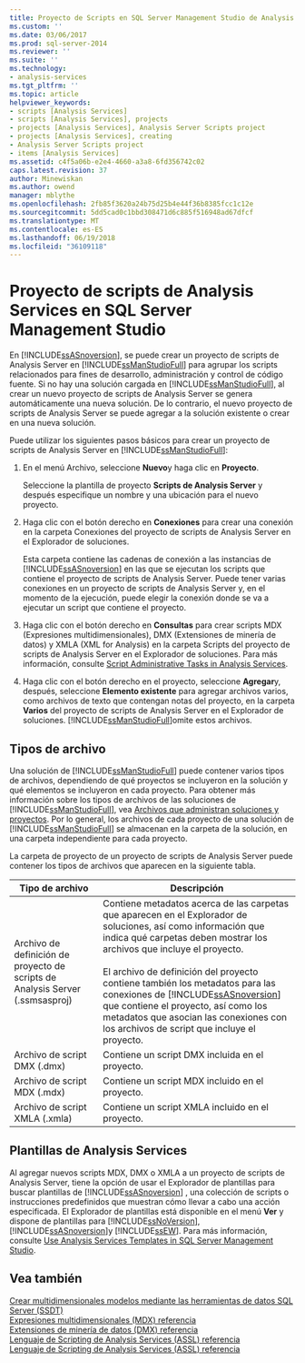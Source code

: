```yaml
---
title: Proyecto de Scripts en SQL Server Management Studio de Analysis Services | Documentos de Microsoft
ms.custom: ''
ms.date: 03/06/2017
ms.prod: sql-server-2014
ms.reviewer: ''
ms.suite: ''
ms.technology:
- analysis-services
ms.tgt_pltfrm: ''
ms.topic: article
helpviewer_keywords:
- scripts [Analysis Services]
- scripts [Analysis Services], projects
- projects [Analysis Services], Analysis Server Scripts project
- projects [Analysis Services], creating
- Analysis Server Scripts project
- items [Analysis Services]
ms.assetid: c4f5a06b-e2e4-4660-a3a8-6fd356742c02
caps.latest.revision: 37
author: Minewiskan
ms.author: owend
manager: mblythe
ms.openlocfilehash: 2fb85f3620a24b75d25b4e44f36b8385fcc1c12e
ms.sourcegitcommit: 5dd5cad0c1bbd308471d6c885f516948ad67dfcf
ms.translationtype: MT
ms.contentlocale: es-ES
ms.lasthandoff: 06/19/2018
ms.locfileid: "36109118"
---
```

# <a name="analysis-services-scripts-project-in-sql-server-management-studio"></a>Proyecto de scripts de Analysis Services en SQL Server Management Studio
  En [!INCLUDE[ssASnoversion](../../includes/ssasnoversion-md.md)], se puede crear un proyecto de scripts de Analysis Server en [!INCLUDE[ssManStudioFull](../../includes/ssmanstudiofull-md.md)] para agrupar los scripts relacionados para fines de desarrollo, administración y control de código fuente. Si no hay una solución cargada en [!INCLUDE[ssManStudioFull](../../includes/ssmanstudiofull-md.md)], al crear un nuevo proyecto de scripts de Analysis Server se genera automáticamente una nueva solución. De lo contrario, el nuevo proyecto de scripts de Analysis Server se puede agregar a la solución existente o crear en una nueva solución.  
  
 Puede utilizar los siguientes pasos básicos para crear un proyecto de scripts de Analysis Server en [!INCLUDE[ssManStudioFull](../../includes/ssmanstudiofull-md.md)]:  
  
1.  En el menú Archivo, seleccione **Nuevo**y haga clic en **Proyecto**.  
  
     Seleccione la plantilla de proyecto **Scripts de Analysis Server** y después especifique un nombre y una ubicación para el nuevo proyecto.  
  
2.  Haga clic con el botón derecho en **Conexiones** para crear una conexión en la carpeta Conexiones del proyecto de scripts de Analysis Server en el Explorador de soluciones.  
  
     Esta carpeta contiene las cadenas de conexión a las instancias de [!INCLUDE[ssASnoversion](../../includes/ssasnoversion-md.md)] en las que se ejecutan los scripts que contiene el proyecto de scripts de Analysis Server. Puede tener varias conexiones en un proyecto de scripts de Analysis Server y, en el momento de la ejecución, puede elegir la conexión donde se va a ejecutar un script que contiene el proyecto.  
  
3.  Haga clic con el botón derecho en **Consultas** para crear scripts MDX (Expresiones multidimensionales), DMX (Extensiones de minería de datos) y XMLA (XML for Analysis) en la carpeta Scripts del proyecto de scripts de Analysis Server en el Explorador de soluciones. Para más información, consulte [Script Administrative Tasks in Analysis Services](../script-administrative-tasks-in-analysis-services.md).  
  
4.  Haga clic con el botón derecho en el proyecto, seleccione **Agregar**y, después, seleccione **Elemento existente** para agregar archivos varios, como archivos de texto que contengan notas del proyecto, en la carpeta **Varios** del proyecto de scripts de Analysis Server en el Explorador de soluciones. [!INCLUDE[ssManStudioFull](../../includes/ssmanstudiofull-md.md)]omite estos archivos.  
  
## <a name="file-types"></a>Tipos de archivo  
 Una solución de [!INCLUDE[ssManStudioFull](../../includes/ssmanstudiofull-md.md)] puede contener varios tipos de archivos, dependiendo de qué proyectos se incluyeron en la solución y qué elementos se incluyeron en cada proyecto. Para obtener más información sobre los tipos de archivos de las soluciones de [!INCLUDE[ssManStudioFull](../../includes/ssmanstudiofull-md.md)], vea [Archivos que administran soluciones y proyectos](../../ssms/solution/files-that-manage-solutions-and-projects.md). Por lo general, los archivos de cada proyecto de una solución de [!INCLUDE[ssManStudioFull](../../includes/ssmanstudiofull-md.md)] se almacenan en la carpeta de la solución, en una carpeta independiente para cada proyecto.  
  
 La carpeta de proyecto de un proyecto de scripts de Analysis Server puede contener los tipos de archivos que aparecen en la siguiente tabla.  
  
|Tipo de archivo|Descripción|  
|---------------|-----------------|  
|Archivo de definición de proyecto de scripts de Analysis Server (.ssmsasproj)|Contiene metadatos acerca de las carpetas que aparecen en el Explorador de soluciones, así como información que indica qué carpetas deben mostrar los archivos que incluye el proyecto.<br /><br /> El archivo de definición del proyecto contiene también los metadatos para las conexiones de [!INCLUDE[ssASnoversion](../../includes/ssasnoversion-md.md)] que contiene el proyecto, así como los metadatos que asocian las conexiones con los archivos de script que incluye el proyecto.|  
|Archivo de script DMX (.dmx)|Contiene un script DMX incluida en el proyecto.|  
|Archivo de script MDX (.mdx)|Contiene un script MDX incluido en el proyecto.|  
|Archivo de script XMLA (.xmla)|Contiene un script XMLA incluido en el proyecto.|  
  
## <a name="analysis-services-templates"></a>Plantillas de Analysis Services  
 Al agregar nuevos scripts MDX, DMX o XMLA a un proyecto de scripts de Analysis Server, tiene la opción de usar el Explorador de plantillas para buscar plantillas de [!INCLUDE[ssASnoversion](../../includes/ssasnoversion-md.md)] , una colección de scripts o instrucciones predefinidos que muestran cómo llevar a cabo una acción especificada. El Explorador de plantillas está disponible en el menú **Ver** y dispone de plantillas para [!INCLUDE[ssNoVersion](../../includes/ssnoversion-md.md)], [!INCLUDE[ssASnoversion](../../includes/ssasnoversion-md.md)]y [!INCLUDE[ssEW](../../includes/ssew-md.md)]. Para más información, consulte [Use Analysis Services Templates in SQL Server Management Studio](use-analysis-services-templates-in-sql-server-management-studio.md).  
  
## <a name="see-also"></a>Vea también  
 [Crear multidimensionales modelos mediante las herramientas de datos SQL Server &#40;SSDT&#41;](../multidimensional-models/creating-multidimensional-models-using-sql-server-data-tools-ssdt.md)   
 [Expresiones multidimensionales &#40;MDX&#41; referencia](/sql/mdx/multidimensional-expressions-mdx-reference)   
 [Extensiones de minería de datos &#40;DMX&#41; referencia](/sql/dmx/data-mining-extensions-dmx-reference)   
 [Lenguaje de Scripting de Analysis Services &#40;ASSL&#41; referencia](../scripting/analysis-services-scripting-language-assl-for-xmla.md)   
 [Lenguaje de Scripting de Analysis Services &#40;ASSL&#41; referencia](../scripting/analysis-services-scripting-language-assl-for-xmla.md)  
  
  
